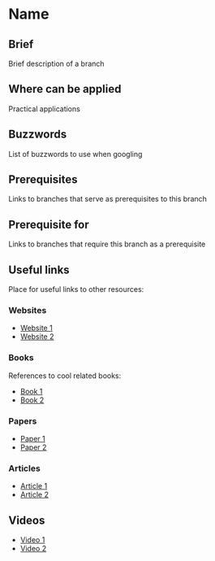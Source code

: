 # Name

## Brief

Brief description of a branch

## Where can be applied

Practical applications

## Buzzwords

List of buzzwords to use when googling

## Prerequisites

Links to branches that serve as prerequisites to this branch

## Prerequisite for

Links to branches that require this branch as a prerequisite

## Useful links

Place for useful links to other resources:

### Websites

- [Website 1](https://www.google.com/)
- [Website 2](https://www.google.com/)

### Books

References to cool related books:

- [Book 1](https://www.google.com/)
- [Book 2](https://www.google.com/)

### Papers

- [Paper 1](https://www.google.com/)
- [Paper 2](https://www.google.com/)

### Articles

- [Article 1](https://www.google.com/)
- [Article 2](https://www.google.com/)

## Videos

- [Video 1](https://www.youtube.com/)
- [Video 2](https://www.youtube.com/)
